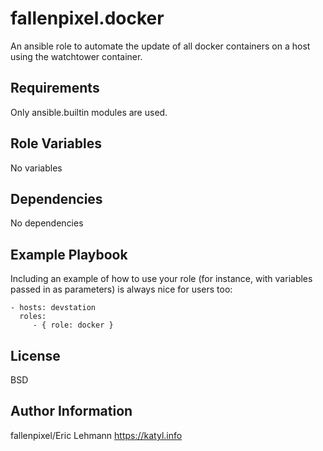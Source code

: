 fallenpixel.docker
=========

An ansible role to automate the update of all docker containers on a host using
the watchtower container.

Requirements
------------

Only ansible.builtin modules are used. 

Role Variables
--------------

No variables


Dependencies
------------

No dependencies

Example Playbook
----------------

Including an example of how to use your role (for instance, with variables passed in as parameters) is always nice for users too:

    - hosts: devstation
      roles:
         - { role: docker }

License
-------

BSD

Author Information
------------------

fallenpixel/Eric Lehmann
https://katyl.info
